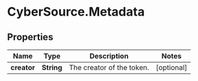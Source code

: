 # CyberSource.Metadata

## Properties
Name | Type | Description | Notes
------------ | ------------- | ------------- | -------------
**creator** | **String** | The creator of the token. | [optional] 


